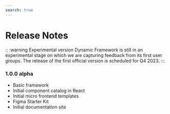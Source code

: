 ```yaml
---
search: true
---
```


# Release Notes

:: :warning Experimental version
Dynamic Framework is still in an experimental stage on which we are capturing feedback from its first user groups. The release of the first official version is scheduled for Q4 2023.
:::

### 1.0.0 alpha

- Basic framework
- Initial component catalog in React
- Initial micro frontend templates
- Figma Starter Kit
- Initial documentation site